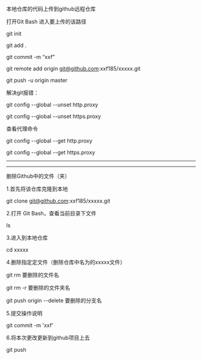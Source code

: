 本地仓库的代码上传到github远程仓库

打开Git Bash 进入要上传的该路径

git init

git add .

git commit -m “xxf”

git remote add origin git@github.com:xxf185/xxxxx.git

git push -u origin master

解决git报错：

git config --global --unset http.proxy 

git config --global --unset https.proxy

查看代理命令

git config --global --get http.proxy 

git config --global --get https.proxy

------------------------------------------------------------------------------------

------------------------------------------------------------------------------------

删除Github中的文件（夹）

1.首先将该仓库克隆到本地

git clone git@github.com:xxf185/xxxxx.git

2.打开 Git Bash，查看当前目录下文件

ls

3.进入到本地仓库

cd xxxxx

4.删除指定定文件（删除仓库中名为的xxxxx文件）

git rm 要删除的文件名

git rm -r 要删除的文件夹名

git push origin --delete 要删除的分支名

5.提交操作说明

git commit -m 'xxf'

6.将本次更改更新到github项目上去

git push
